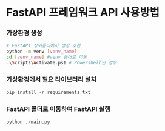 # FastAPI 프레임워크 API 사용방법

### 가상환경 생성
```sh
# FastAPI 상위폴더에서 생성 추천
python -m venv [venv_name]
cd [venv_name] #venv 폴더로 이동
.\Scripts\Activate.ps1 # Powershell인 경우 
```
### 가상환경에서 필요 라이브러리 설치
```python
pip install -r requirements.txt
```
### FastAPI 폴더로 이동하여 FastAPI 실행
```python
python ./main.py
```